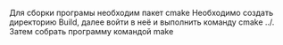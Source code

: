 Для сборки програмы необходим пакет cmake 
Необходимо создать директорию Build, далее
 войти в неё и выполнить команду cmake ../.
Затем собрать программу командой make
